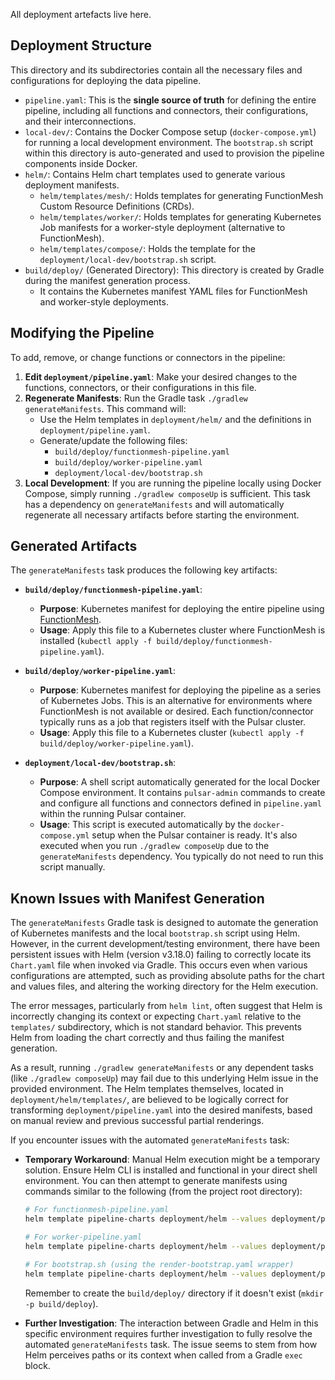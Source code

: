 All deployment artefacts live here.

## Deployment Structure

This directory and its subdirectories contain all the necessary files and configurations for deploying the data pipeline.

*   `pipeline.yaml`: This is the **single source of truth** for defining the entire pipeline, including all functions and connectors, their configurations, and their interconnections.
*   `local-dev/`: Contains the Docker Compose setup (`docker-compose.yml`) for running a local development environment. The `bootstrap.sh` script within this directory is auto-generated and used to provision the pipeline components inside Docker.
*   `helm/`: Contains Helm chart templates used to generate various deployment manifests.
    *   `helm/templates/mesh/`: Holds templates for generating FunctionMesh Custom Resource Definitions (CRDs).
    *   `helm/templates/worker/`: Holds templates for generating Kubernetes Job manifests for a worker-style deployment (alternative to FunctionMesh).
    *   `helm/templates/compose/`: Holds the template for the `deployment/local-dev/bootstrap.sh` script.
*   `build/deploy/` (Generated Directory): This directory is created by Gradle during the manifest generation process.
    *   It contains the Kubernetes manifest YAML files for FunctionMesh and worker-style deployments.

## Modifying the Pipeline

To add, remove, or change functions or connectors in the pipeline:

1.  **Edit `deployment/pipeline.yaml`**: Make your desired changes to the functions, connectors, or their configurations in this file.
2.  **Regenerate Manifests**: Run the Gradle task `./gradlew generateManifests`. This command will:
    *   Use the Helm templates in `deployment/helm/` and the definitions in `deployment/pipeline.yaml`.
    *   Generate/update the following files:
        *   `build/deploy/functionmesh-pipeline.yaml`
        *   `build/deploy/worker-pipeline.yaml`
        *   `deployment/local-dev/bootstrap.sh`
3.  **Local Development**: If you are running the pipeline locally using Docker Compose, simply running `./gradlew composeUp` is sufficient. This task has a dependency on `generateManifests` and will automatically regenerate all necessary artifacts before starting the environment.

## Generated Artifacts

The `generateManifests` task produces the following key artifacts:

*   **`build/deploy/functionmesh-pipeline.yaml`**:
    *   **Purpose**: Kubernetes manifest for deploying the entire pipeline using [FunctionMesh](https://functionmesh.io/).
    *   **Usage**: Apply this file to a Kubernetes cluster where FunctionMesh is installed (`kubectl apply -f build/deploy/functionmesh-pipeline.yaml`).

*   **`build/deploy/worker-pipeline.yaml`**:
    *   **Purpose**: Kubernetes manifest for deploying the pipeline as a series of Kubernetes Jobs. This is an alternative for environments where FunctionMesh is not available or desired. Each function/connector typically runs as a job that registers itself with the Pulsar cluster.
    *   **Usage**: Apply this file to a Kubernetes cluster (`kubectl apply -f build/deploy/worker-pipeline.yaml`).

*   **`deployment/local-dev/bootstrap.sh`**:
    *   **Purpose**: A shell script automatically generated for the local Docker Compose environment. It contains `pulsar-admin` commands to create and configure all functions and connectors defined in `pipeline.yaml` within the running Pulsar container.
    *   **Usage**: This script is executed automatically by the `docker-compose.yml` setup when the Pulsar container is ready. It's also executed when you run `./gradlew composeUp` due to the `generateManifests` dependency. You typically do not need to run this script manually.

## Known Issues with Manifest Generation

The `generateManifests` Gradle task is designed to automate the generation of Kubernetes manifests and the local `bootstrap.sh` script using Helm. However, in the current development/testing environment, there have been persistent issues with Helm (version v3.18.0) failing to correctly locate its `Chart.yaml` file when invoked via Gradle. This occurs even when various configurations are attempted, such as providing absolute paths for the chart and values files, and altering the working directory for the Helm execution.

The error messages, particularly from `helm lint`, often suggest that Helm is incorrectly changing its context or expecting `Chart.yaml` relative to the `templates/` subdirectory, which is not standard behavior. This prevents Helm from loading the chart correctly and thus failing the manifest generation.

As a result, running `./gradlew generateManifests` or any dependent tasks (like `./gradlew composeUp`) may fail due to this underlying Helm issue in the provided environment. The Helm templates themselves, located in `deployment/helm/templates/`, are believed to be logically correct for transforming `deployment/pipeline.yaml` into the desired manifests, based on manual review and previous successful partial renderings.

If you encounter issues with the automated `generateManifests` task:
*   **Temporary Workaround**: Manual Helm execution might be a temporary solution. Ensure Helm CLI is installed and functional in your direct shell environment. You can then attempt to generate manifests using commands similar to the following (from the project root directory):
    ```bash
    # For functionmesh-pipeline.yaml
    helm template pipeline-charts deployment/helm --values deployment/pipeline.yaml --show-only templates/mesh/function-mesh.yaml > build/deploy/functionmesh-pipeline.yaml

    # For worker-pipeline.yaml
    helm template pipeline-charts deployment/helm --values deployment/pipeline.yaml --show-only templates/worker/registration-job.yaml > build/deploy/worker-pipeline.yaml

    # For bootstrap.sh (using the render-bootstrap.yaml wrapper)
    helm template pipeline-charts deployment/helm --values deployment/pipeline.yaml --show-only templates/compose/render-bootstrap.yaml > deployment/local-dev/bootstrap.sh
    ```
    Remember to create the `build/deploy/` directory if it doesn't exist (`mkdir -p build/deploy`).

*   **Further Investigation**: The interaction between Gradle and Helm in this specific environment requires further investigation to fully resolve the automated `generateManifests` task. The issue seems to stem from how Helm perceives paths or its context when called from a Gradle `exec` block.
